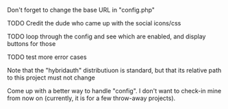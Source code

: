 Don't forget to change the base URL in "config.php"

TODO Credit the dude who came up with the social icons/css

TODO loop through the config and see which are enabled, and display buttons for those

TODO test more error cases

Note that the "hybridauth" distributiuon is standard, but that its relative path to this project must not change

Come up with a better way to handle "config".  I don't want to check-in mine from now on (currently, it is for a few throw-away projects).

